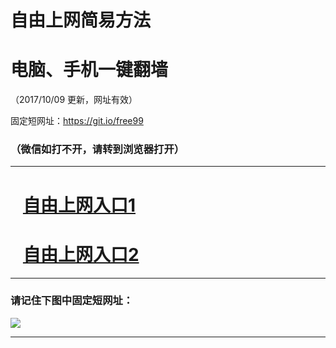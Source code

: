 ﻿# 自由上网简易方法

# 电脑、手机一键翻墙

（2017/10/09 更新，网址有效）

固定短网址：https://git.io/free99

### （微信如打不开，请转到浏览器打开）


***





# &nbsp;&nbsp; <a href="http://ft67813552.fwq-tz-1001.info/fwqtz01.html?t=10090016862 " target="_blank">自由上网入口1</a>
# &nbsp;&nbsp; <a href="http://ft249506784.fwq-tz-1002.info/fwqtz02.html?t=10090011588 " target="_blank">自由上网入口2</a>
***

### 请记住下图中固定短网址：

<img src="https://s3-us-west-2.amazonaws.com/fwq-1001/yjfq-20170905okok.png" /> 


***

